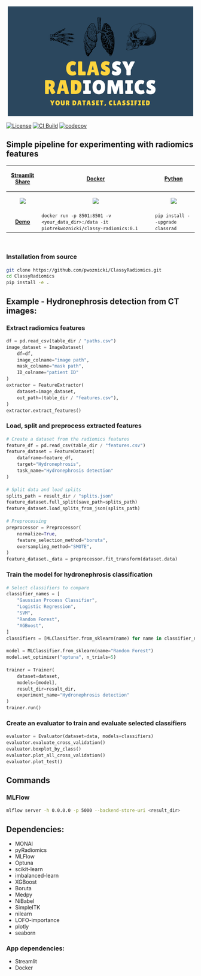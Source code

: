 <p align="center">
<br>
  <img src="docs/images/logo.png" alt="ClassyRadiomics">
</p>

[![License](https://img.shields.io/badge/license-Apache%202.0-green.svg)](https://opensource.org/licenses/Apache-2.0)
[![CI Build](https://github.com/pwoznicki/ClassyRadiomics/actions/workflows/testing.yml/badge.svg)](https://github.com/pwoznicki/ClassyRadiomics/commits/main)
[![codecov](https://codecov.io/gh/pwoznicki/ClassyRadiomics/branch/main/graph/badge.svg)](https://codecov.io/gh/pwoznicki/ClassyRadiomics)

## Simple pipeline for experimenting with radiomics features

| <p align="center"><a href="https://share.streamlit.io/pwoznicki/classyradiomics/main/webapp/app.py"> Streamlit Share | <p align="center"><a href="https://hub.docker.com/repository/docker/piotrekwoznicki/classy-radiomics"> Docker   | <p align="center"><a href="https://pypi.org/project/classrad/"> Python                                           |
| -------------------------------------------------------------------------------------------------------------------- | --------------------------------------------------------------------------------------------------------------- | ---------------------------------------------------------------------------------------------------------------- |
| <p align="center"><img src="https://github.com/pwoznicki/ClassyRadiomics/raw/main/docs/images/streamlit.png" /></p>  | <p align="center"><img src="https://github.com/pwoznicki/ClassyRadiomics/raw/main/docs/images/docker.png"/></p> | <p align="center"><img src="https://github.com/pwoznicki/ClassyRadiomics/raw/main/docs/images/python.png" /></p> |
| <p align="center"><a href="https://share.streamlit.io/pwoznicki/classyradiomics/main/webapp/app.py"> **Demo**        | `docker run -p 8501:8501 -v <your_data_dir>:/data -it piotrekwoznicki/classy-radiomics:0.1`                     | `pip install --upgrade classrad`                                                                                 |

&nbsp;

### Installation from source

```bash
git clone https://github.com/pwoznicki/ClassyRadiomics.git
cd ClassyRadiomics
pip install -e .
```

## Example - Hydronephrosis detection from CT images:

### Extract radiomics features

```python
df = pd.read_csv(table_dir / "paths.csv")
image_dataset = ImageDataset(
    df=df,
    image_colname="image path",
    mask_colname="mask path",
    ID_colname="patient ID"
)
extractor = FeatureExtractor(
    dataset=image_dataset,
    out_path=(table_dir / "features.csv"),
)
extractor.extract_features()
```
### Load, split and preprocess extracted features

```python
# Create a dataset from the radiomics features
feature_df = pd.read_csv(table_dir / "features.csv")
feature_dataset = FeatureDataset(
    dataframe=feature_df,
    target="Hydronephrosis",
    task_name="Hydronephrosis detection"
)

# Split data and load splits
splits_path = result_dir / "splits.json"
feature_dataset.full_split(save_path=splits_path)
feature_dataset.load_splits_from_json(splits_path)

# Preprocessing
preprocessor = Preprocessor(
    normalize=True,
    feature_selection_method="boruta",
    oversampling_method="SMOTE",
)
feature_dataset._data = preprocessor.fit_transform(dataset.data)
```

### Train the model for hydronephrosis classification
```python
# Select classifiers to compare
classifier_names = [
    "Gaussian Process Classifier",
    "Logistic Regression",
    "SVM",
    "Random Forest",
    "XGBoost",
]
classifiers = [MLClassifier.from_sklearn(name) for name in classifier_names]

model = MLClassifier.from_sklearn(name="Random Forest")
model.set_optimizer("optuna", n_trials=5)

trainer = Trainer(
    dataset=dataset,
    models=[model],
    result_dir=result_dir,
    experiment_name="Hydronephrosis detection"
)
trainer.run()
```

### Create an evaluator to train and evaluate selected classifiers

```python
evaluator = Evaluator(dataset=data, models=classifiers)
evaluator.evaluate_cross_validation()
evaluator.boxplot_by_class()
evaluator.plot_all_cross_validation()
evaluator.plot_test()
```

## Commands

### MLFlow
```bash
mlflow server -h 0.0.0.0 -p 5000 --backend-store-uri <result_dir>
```




## Dependencies:

- MONAI
- pyRadiomics
- MLFlow
- Optuna
- scikit-learn
- imbalanced-learn
- XGBoost
- Boruta
- Medpy
- NiBabel
- SimpleITK
- nilearn
- LOFO-importance
- plotly
- seaborn

### App dependencies:

- Streamlit
- Docker
